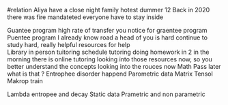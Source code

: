 
#relation 
Aliya have a close night family hotest dummer 12 
Back in 2020 there was fire mandateted everyone have to stay inside


Guantee program  high rate of transfer you notice for graentee program 
Puentee program I already know road a head of you is hard continue to study hard, really helpful resources for help  
Library in person tuitoring schedule tutoring doing homework in 2 in the morning there is online tutoring looking into those resources now, so you better understand the concepts looking into the rouces now 
Math 
Pass later what is that ?
Entrophee disorder happend 
Parometric data
Matrix
Tensol 
Makrop train 

Lambda entropee and decay 
Static data 
Prametric and non parametric 

